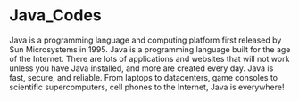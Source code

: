 # Java_Codes
Java is a programming language and computing platform first released by Sun Microsystems in 1995. Java is a programming language built for the age of the Internet. There are lots of applications and websites that will not work unless you have Java installed, and more are created every day. Java is fast, secure, and reliable. From laptops to datacenters, game consoles to scientific supercomputers, cell phones to the Internet, Java is everywhere!
